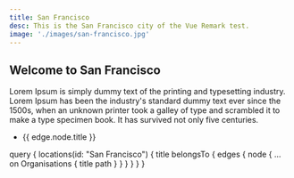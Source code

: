 ```yaml
---
title: San Francisco
desc: This is the San Francisco city of the Vue Remark test.
image: './images/san-francisco.jpg'
---
```


## Welcome to San Francisco
Lorem Ipsum is simply dummy text of the printing and typesetting industry. Lorem Ipsum has been the industry's standard dummy text ever since the 1500s, when an unknown printer took a galley of type and scrambled it to make a type specimen book. It has survived not only five centuries.



<div class="company-card">
    <ul>
        <li v-for="edge in $static.locations.belongsTo.edges" :key="edge.node.id">
            <g-link :to="edge.node.path">{{ edge.node.title }}</g-link>
        </li>
    </ul>
</div>

<static-query>
query {
  locations(id: "San Francisco") {
    title
    	belongsTo {
        edges {
          node {
            ... on Organisations {
              title
              path
            }
          }
        }
      }
  }
}
</static-query>